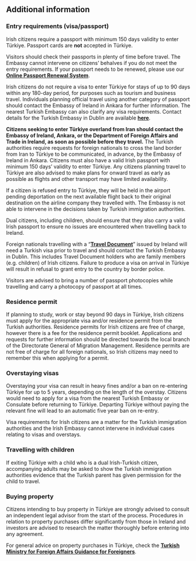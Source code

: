 ## Additional information

### **Entry requirements (visa/passport)**

Irish citizens require a passport with minimum 150 days validity to enter Türkiye. Passport cards are **not** accepted in Türkiye.

Visitors should check their passports in plenty of time before travel. The Embassy cannot intervene on citizens’ behalves if you do not meet the entry requirements. If your passport needs to be renewed, please use our [**Online Passport Renewal System**](https://www.ireland.ie/en/dfa/passports/passport-online/).

Irish citizens do not require a visa to enter Türkiye for stays of up to 90 days within any 180-day period, for purposes such as tourism and business travel. Individuals planning official travel using another category of passport should contact the Embassy of Ireland in Ankara for further information. The nearest Turkish Embassy can also clarify any visa requirements. Contact details for the Turkish Embassy in Dublin are available [**here**](http://dublin.emb.mfa.gov.tr/Mission).

**Citizens seeking to enter Türkiye overland from Iran should contact the Embassy of Ireland, Ankara, or the Department of Foreign Affairs and Trade in Ireland, as soon as possible before they travel.** The Turkish authorities require requests for foreign nationals to cross the land border from Iran to Türkiye to be communicated, in advance, by the Embassy of Ireland in Ankara. Citizens must also have a valid Irish passport with minimum 150 days’ validity to enter Türkiye. Any citizens planning travel to Türkiye are also advised to make plans for onward travel as early as possible as flights and other transport may have limited availability.

If a citizen is refused entry to Türkiye, they will be held in the airport pending deportation on the next available flight back to their original destination on the airline company they travelled with. The Embassy is not able to intervene in the decisions taken by Turkish immigration authorities.

Dual citizens, including children, should ensure that they also carry a valid Irish passport to ensure no issues are encountered when travelling back to Ireland.

Foreign nationals travelling with a “[**Travel Document**](https://www.irishimmigration.ie/coming-to-join-family-in-ireland/applying-for-a-travel-document/#:~:text=You%20can%20apply%20for%20a,on%20a%20paper%20application%20form.)” issued by Ireland will need a Turkish visa prior to travel and should contact the Turkish Embassy in Dublin. This includes Travel Document holders who are family members (e.g. children) of Irish citizens. Failure to produce a visa on arrival in Türkiye will result in refusal to grant entry to the country by border police.

Visitors are advised to bring a number of passport photocopies while travelling and carry a photocopy of passport at all times.

### **Residence permit**

If planning to study, work or stay beyond 90 days in Türkiye, Irish citizens must apply for the appropriate visa and/or residence permit from the Turkish authorities. Residence permits for Irish citizens are free of charge, however there is a fee for the residence permit booklet. Applications and requests for further information should be directed towards the local branch of the Directorate General of Migration Management. Residence permits are not free of charge for all foreign nationals, so Irish citizens may need to remember this when applying for a permit.

### **Overstaying visas**

Overstaying your visa can result in heavy fines and/or a ban on re-entering Türkiye for up to 5 years, depending on the length of the overstay. Citizens would need to apply for a visa from the nearest Turkish Embassy or Consulate before returning to Türkiye. Departing Türkiye without paying the relevant fine will lead to an automatic five year ban on re-entry.

Visa requirements for Irish citizens are a matter for the Turkish immigration authorities and the Irish Embassy cannot intervene in individual cases relating to visas and overstays.

### **Travelling with children**

If exiting Türkiye with a child who is a dual Irish-Turkish citizen, accompanying adults may be asked to show the Turkish immigration authorities evidence that the Turkish parent has given permission for the child to travel.

### **Buying property**

Citizens intending to buy property in Türkiye are strongly advised to consult an independent legal advisor from the start of the process. Procedures in relation to property purchases differ significantly from those in Ireland and investors are advised to research the matter thoroughly before entering into any agreement.

For general advice on property purchases in Türkiye, check the [**Turkish Ministry for Foreign Affairs Guidance for Foreigners**](http://www.mfa.gov.tr/guidance-for-foreigners.en.mfa).